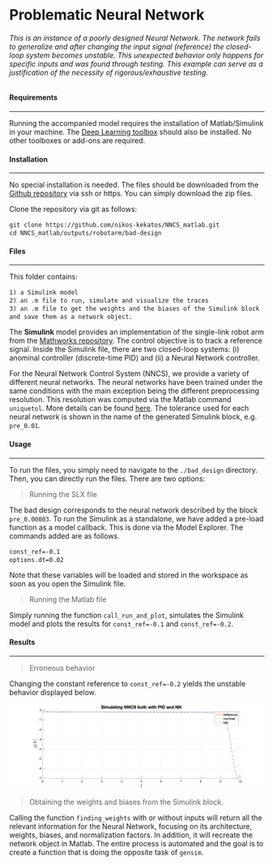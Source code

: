 # Problematic Neural Network

###### This is an instance of a poorly designed Neural Network. The network fails to generalize and after changing the input signal (reference) the closed-loop system becomes unstable. This unexpected behavior only happens for specific inputs and was found through testing. This example can serve as a justification of the necessity of rigorous/exhaustive testing. 

#### Requirements 
------

Running the accompanied model requires the installation of Matlab/Simulink in your machine. The [Deep Learning toolbox](https://www.mathworks.com/products/deep-learning.html) should also be installed. No other toolboxes or add-ons are required.

#### Installation
---------
No special installation is needed. The files should be downloaded from the [Github repository](https://github.com/nikos-kekatos/NNCS_matlab) via ssh or https. You can simply download the zip files. 

Clone the repository via git as follows:

```
git clone https://github.com/nikos-kekatos/NNCS_matlab.git
cd NNCS_matlab/outputs/robotarm/bad-design
```

#### Files
---------
This folder contains: 

	1) a Simulink model
	2) an .m file to run, simulate and visualize the traces
	3) an .m file to get the weights and the biases of the Simulink block and save them as a network object.
	

The **Simulink** model provides an implementation of the single-link robot arm from the [Mathworks repository](https://www.mathworks.com/help/deeplearning/ug/design-model-reference-neural-controller-in-simulink.html). The control objective is to track a reference signal. Inside the Simulink file, there are two closed-loop systems: (i) anominal controller (discrete-time PID) and (ii) a Neural Network controller.

For the Neural Network Control System (NNCS), we provide a variety of different neural networks. The neural networks have been trained under the same conditions with the main exception being the different preprocessing resolution. This resolution was computed via the Matlab command `uniquetol`. More details can be found [here](https://www.mathworks.com/help/deeplearning/ug/design-model-reference-neural-controller-in-simulink.html). The tolerance used for each neural network is shown in the name of the generated Simulink block, e.g. `pre_0.01`.

#### Usage
-----
To run the files, you simply need to navigate to the `./bad_design` directory. Then, you can directly run the files. There are two options:

> Running the SLX file

The bad design corresponds to the neural network described by the block `pre_0.00003`. To run the Simulink as a standalone, we have added a pre-load function as a model callback. This is done via the Model Explorer. The commands added are as follows.

```
const_ref=-0.1
options.dt=0.02
```
Note that these variables will be loaded and stored in the workspace as soon as you open the Simulink file.

> Running the Matlab file

Simply running the function `call_run_and_plot`, simulates the Simulink model and plots the results for `const_ref=-0.1` and `const_ref=-0.2`.

#### Results
-------

> Erroneous behavior

Changing the constant reference to `const_ref=-0.2` yields the unstable behavior displayed below.

![](sim_1.png)

> Obtaining the weights and biases from the Simulink block.

Calling the function `finding_weights` with or without inputs will return all the relevant information for the Neural Network, focusing on its architecture, weights, biases, and normalization factors. In addition, it will recreate the network object in Matlab. The entire process is automated and the goal is to create a function that is doing the opposite task of `gensim`.